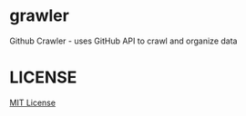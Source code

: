 grawler
=======

Github Crawler - uses GitHub API to crawl and organize data


LICENSE
======

[MIT License](http://en.wikipedia.org/wiki/MIT_License)
